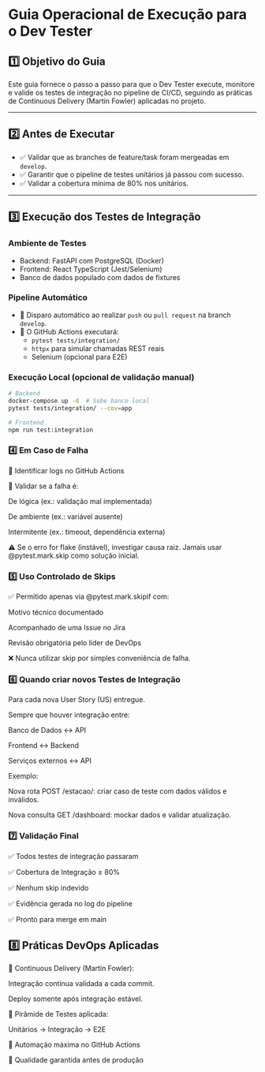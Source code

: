 # Guia Operacional de Execução para o Dev Tester

## 1️⃣ Objetivo do Guia

Este guia fornece o passo a passo para que o Dev Tester execute, monitore e valide os testes de integração no pipeline de CI/CD, seguindo as práticas de Continuous Delivery (Martin Fowler) aplicadas no projeto.

---

## 2️⃣ Antes de Executar

- ✅ Validar que as branches de feature/task foram mergeadas em `develop`.
- ✅ Garantir que o pipeline de testes unitários já passou com sucesso.
- ✅ Validar a cobertura mínima de 80% nos unitários.

---

## 3️⃣ Execução dos Testes de Integração

### Ambiente de Testes

- Backend: FastAPI com PostgreSQL (Docker)
- Frontend: React TypeScript (Jest/Selenium)
- Banco de dados populado com dados de fixtures

### Pipeline Automático

- 🚀 Disparo automático ao realizar `push` ou `pull request` na branch `develop`.
- 🔄 O GitHub Actions executará:
  - `pytest tests/integration/`
  - `httpx` para simular chamadas REST reais
  - Selenium (opcional para E2E)

### Execução Local (opcional de validação manual)

```bash
# Backend
docker-compose up -d  # Sobe banco local
pytest tests/integration/ --cov=app

# Frontend
npm run test:integration
```

### 4️⃣ Em Caso de Falha
🔎 Identificar logs no GitHub Actions

🐛 Validar se a falha é:

De lógica (ex.: validação mal implementada)

De ambiente (ex.: variável ausente)

Intermitente (ex.: timeout, dependência externa)

⚠ Se o erro for flake (instável), investigar causa raiz. Jamais usar @pytest.mark.skip como solução inicial.

### 5️⃣ Uso Controlado de Skips
✅ Permitido apenas via @pytest.mark.skipif com:

Motivo técnico documentado

Acompanhado de uma Issue no Jira

Revisão obrigatória pelo líder de DevOps

❌ Nunca utilizar skip por simples conveniência de falha.

### 6️⃣ Quando criar novos Testes de Integração
Para cada nova User Story (US) entregue.

Sempre que houver integração entre:

Banco de Dados ↔ API

Frontend ↔ Backend

Serviços externos ↔ API

Exemplo:

Nova rota POST /estacao/: criar caso de teste com dados válidos e inválidos.

Nova consulta GET /dashboard: mockar dados e validar atualização.

### 7️⃣ Validação Final
✅ Todos testes de integração passaram

✅ Cobertura de Integração ≥ 80%

✅ Nenhum skip indevido

✅ Evidência gerada no log do pipeline

✅ Pronto para merge em main

## 8️⃣ Práticas DevOps Aplicadas
🔄 Continuous Delivery (Martin Fowler):

Integração contínua validada a cada commit.

Deploy somente após integração estável.

🔺 Pirâmide de Testes aplicada:

Unitários → Integração → E2E

🔧 Automação máxima no GitHub Actions

🔐 Qualidade garantida antes de produção

